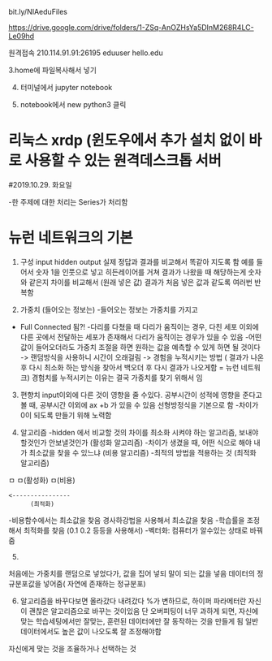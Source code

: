 bit.ly/NIAeduFiles

https://drive.google.com/drive/folders/1-ZSq-AnOZHsYa5DInM268R4LC-Le09hd


원격접속
210.114.91.91:26195 
eduuser
hello.edu

3.home에  파일복사해서 넣기

4. 터미널에서 jupyter notebook

5. notebook에서 new python3 클릭

# 리눅스 xrdp (윈도우에서 추가 설치 없이 바로 사용할 수 있는 원격데스크톱 서버


#2019.10.29. 화요일

-한 주제에 대한 처리는 Series가 처리함
 
# 뉴런 네트워크의 기본

1. 구성
input hidden output
실제 정답과 결과를 비교해서 똑같아 지도록 함
예를 들어서 숫자 1을 인풋으로 넣고 히든레이어를 거쳐 결과가 나왔을 때 해당하는게 숫자와 같은지
차이를 비교해서 (원래 넣은 값) 결과가 처음 넣은 값과 같도록 여러번 반복함

2. 가중치 (들어오는 정보는)
-들어오는 정보는 가중치를 가지고
- Full Connected 됨?!
-다리를 다쳤을 때 다리가 움직이는 경우, 다친 세포 이외에 다른 곳에서 전달하는 세포가 존재해서 다리가 움직이는 경우가 있을 수 있음
-어떤 값이 들어오더라도 가중치 조절을 하면 원하는 값을 예측할 수 있게 하면 될 것이다
-> 랜덤방식을 사용하니 시간이 오래걸림
-> 경험을 누적시키는 방법 ( 결과가 나온 후 다시 최소화 하는 방식을 찾아서 백오더 후 다시 결과가 나오게함 = 뉴런 네트워크)
경험치를 누적시키는 이유는 결국 가중치를 찾기 위해서 임

3. 편향치
input이외에 다른 것이 영향을 줄 수있다. 공부시간이 성적에 영향을 준다고 볼 때, 공부시간 이외에 ax +b 가 있을 수 있음
선형방정식을 기본으로 함
-차이가 0이 되도록 만들기 위해 노력함

4. 알고리즘
-hidden 에서 비교할 것의 차이를 최소화 시켜야 하는 알고리즘, 보내야 할것인가 안보낼것인가 (활성화 알고리즘)
-차이가 생겼을 때, 어떤 식으로 해야 내가 최소값을 찾을 수 있느냐 (비용 알고리즘)
-최적의 방법을 적용하는 것 (최적화 알고리즘)

ㅁ       ㅁ(활성화)  ㅁ(비용)

    <----------------
          (최적화)

-비용함수에서는 최소값을 찾음  경사하강법을 사용해서 최소값을 찾음
-학습률을 조정해서 최적화를 찾음 (0.1 0.2 등등을 사용해서)
-벡터화: 컴퓨터가 알수있는 상태로 바꿔줌

5.
처음에는 가중치를 랜덤으로 넣었다가, 값을 집어 넣되 말이 되는 값을 넣음 데이터의 정규분포값을 넣어줌( 자연에 존재하는 정규분포)

6. 알고리즘을 바꾸다보면 올라갔다 내려갔다 %가 변하므로,  하이퍼 파라메터란 자신이 괜찮은 알고리즘으로 바꾸는 것이있음
단 오버피팅이 너무 과하게 되면, 자신에 맞는 학습세팅에서만 잘맞는, 훈련된 데이터에만 잘 동작하는 것을 만들게 됨
일반 데이터에서도 높은 값이 나오도록 잘 조정해야함

자신에게 맞는 것을 조율하거나 선택하는 것